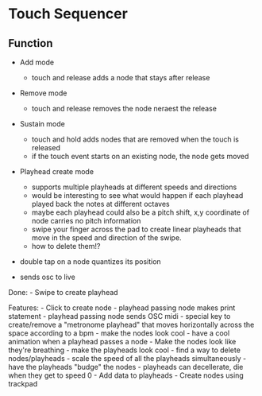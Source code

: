 # Touch Sequencer
## Function
* Add mode
    * touch and release adds a node that stays after release
* Remove mode
    * touch and release removes the node neraest the release
* Sustain mode
    * touch and hold adds nodes that are removed when the touch is released
    * if the touch event starts on an existing node, the node gets moved
* Playhead create mode
    * supports multiple playheads at different speeds and directions
    * would be interesting to see what would happen if each playhead played back the notes at different octaves
    * maybe each playhead could also be a pitch shift, x,y coordinate of node carries no pitch information
    * swipe your finger across the pad to create linear playheads that move in the 
    speed and direction of the swipe.
    * how to delete them!?

* double tap on a node quantizes its position
* sends osc to live


Done:
    - Swipe to create playhead


Features:
    - Click to create node
    - playhead passing node makes print statement
    - playhead passing node sends OSC midi
    - special key to create/remove a "metronome playhead" that moves horizontally across the space according to a bpm
    - make the nodes look cool
        - have a cool animation when a playhead passes a node
        - Make the nodes look like they're breathing
    - make the playheads look cool
    - find a way to delete nodes/playheads
    - scale the speed of all the playheads simultaneously 
    - have the playheads "budge" the nodes
    - playheads can decellerate, die when they get to speed 0
    - Add data to playheads
    - Create nodes using trackpad
